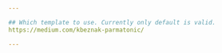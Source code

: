 ```yaml
---

## Which template to use. Currently only default is valid.
https://medium.com/kbeznak-parmatonic/

---
```

